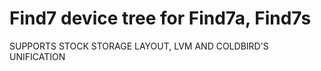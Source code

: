 # Find7 device tree for Find7a, Find7s
SUPPORTS STOCK STORAGE LAYOUT, LVM AND COLDBIRD'S UNIFICATION
